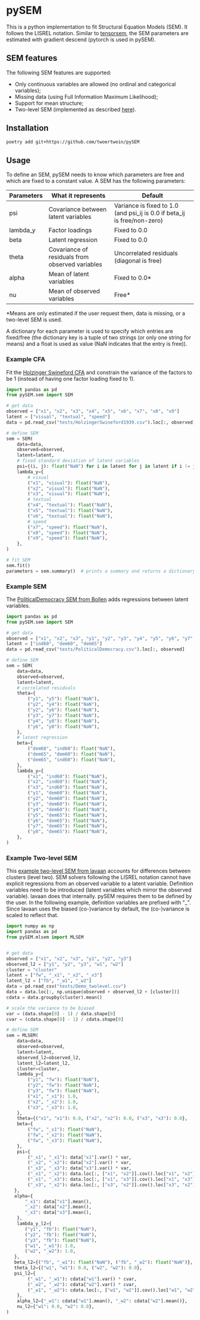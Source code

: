 # pySEM
This is a python implementation to fit Structural Equation Models (SEM). It follows the LISREL notation. Similar to [tensorsem](https://github.com/vankesteren/tensorsem), the SEM parameters are estimated with gradient descend (pytorch is used in pySEM).

## SEM features
The following SEM features are supported:

 * Only continuous variables are allowed (no ordinal and categorical variables);
 * Missing data (using Full Information Maximum Likelihood);
 * Support for mean structure;
 * Two-level SEM (implemented as described [here](https://doi.org/10.1007/978-0-387-73186-5_12)).

## Installation
```sh
poetry add git+https://github.com/twoertwein/pySEM
```

## Usage
To define an SEM, pySEM needs to know which parameters are free and which are fixed to a constant value. A SEM has the following parameters:

Parameters | What it represents | Default
--- | --- | ---
psi | Covariance between latent variables | Variance is fixed to 1.0 (and psi_ij is 0.0 if beta_ij is free/non-zero)
lambda_y | Factor loadings | Fixed to 0.0
beta | Latent regression | Fixed to 0.0
theta | Covariance of residuals from observed variables | Uncorrelated residuals (diagonal is free)
alpha | Mean of latent variables | Fixed to 0.0*
nu | Mean of observed variables | Free*

*Means are only estimated if the user request them, data is missing, or a two-level SEM is used.

A dictionary for each parameter is used to specify which entries are fixed/free (the dictionary key is a tuple of two strings (or only one string for means) and a float is used as value (NaN indicates that the entry is free)).


### Example CFA
Fit the [Holzinger Swineford CFA](http://lavaan.ugent.be/tutorial/cfa.html) and constrain the variance of the factors to be 1 (instead of having one factor loading fixed to 1).
```py
import pandas as pd
from pySEM.sem import SEM

# get data
observed = ["x1", "x2", "x3", "x4", "x5", "x6", "x7", "x8", "x9"]
latent = ["visual", "textual", "speed"]
data = pd.read_csv("tests/HolzingerSwineford1939.csv").loc[:, observed]

# define SEM
sem = SEM(
    data=data,
    observed=observed,
    latent=latent,
    # fixed standard deviation of latent variables
    psi={(i, j): float("NaN") for i in latent for j in latent if i != j},
    lambda_y={
        # visual
        ("x1", "visual"): float("NaN"),
        ("x2", "visual"): float("NaN"),
        ("x3", "visual"): float("NaN"),
        # textual
        ("x4", "textual"): float("NaN"),
        ("x5", "textual"): float("NaN"),
        ("x6", "textual"): float("NaN"),
        # speed
        ("x7", "speed"): float("NaN"),
        ("x8", "speed"): float("NaN"),
        ("x9", "speed"): float("NaN"),
    },
)

# fit SEM
sem.fit()
parameters = sem.summary()  # prints a summary and returns a dictionary of DataFrames containing the parameter estimations
```

### Example SEM
The [PoliticalDemocracy SEM from Bollen](http://lavaan.ugent.be/tutorial/sem.html) adds regressions between latent variables.
```py
import pandas as pd
from pySEM.sem import SEM

# get data
observed = ["x1", "x2", "x3", "y1", "y2", "y3", "y4", "y5", "y6", "y7", "y8"]
latent = ["ind60", "dem60", "dem65"]
data = pd.read_csv("tests/PoliticalDemocracy.csv").loc[:, observed]

# define SEM
sem = SEM(
    data=data,
    observed=observed,
    latent=latent,
    # correlated residuals
    theta={
        ("y1", "y5"): float("NaN"),
        ("y2", "y4"): float("NaN"),
        ("y2", "y6"): float("NaN"),
        ("y3", "y7"): float("NaN"),
        ("y4", "y8"): float("NaN"),
        ("y6", "y8"): float("NaN"),
    },
    # latent regression
    beta={
        ("dem60", "ind60"): float("NaN"),
        ("dem65", "dem60"): float("NaN"),
        ("dem65", "ind60"): float("NaN"),
    },
    lambda_y={
        ("x1", "ind60"): float("NaN"),
        ("x2", "ind60"): float("NaN"),
        ("x3", "ind60"): float("NaN"),
        ("y1", "dem60"): float("NaN"),
        ("y2", "dem60"): float("NaN"),
        ("y3", "dem60"): float("NaN"),
        ("y4", "dem60"): float("NaN"),
        ("y5", "dem65"): float("NaN"),
        ("y6", "dem65"): float("NaN"),
        ("y7", "dem65"): float("NaN"),
        ("y8", "dem65"): float("NaN"),
    },
)
```

### Example Two-level SEM
This [example two-level SEM from lavaan](http://lavaan.ugent.be/tutorial/multilevel.html) accounts for differences between clusters (level two). SEM solvers following the LISREL notation cannot have explicit regressions from an observed variable to a latent variable. Definition variables need to be introduced (latent variables which mirror the observed variable). lavaan does that internally. pySEM requires them to be defined by the user. In the following example, definition variables are prefixed with "_". Since lavaan uses the biased (co-)variance by default, the (co-)variance is scaled to reflect that.

```py
import numpy as np
import pandas as pd
from pySEM.mlsem import MLSEM


# get data
observed = ["x1", "x2", "x3", "y1", "y2", "y3"]
observed_l2 = ["y1", "y2", "y3", "w1", "w2"]
cluster = "cluster"
latent = ["fw", "_x1", "_x2", "_x3"]
latent_l2 = ["fb", "_w1", "_w2"]
data = pd.read_csv("tests/Demo_twolevel.csv")
data = data.loc[:, np.unique(observed + observed_l2 + [cluster])]
cdata = data.groupby(cluster).mean()

# scale the variance to be biased
var = (data.shape[0] - 1) / data.shape[0]
cvar = (cdata.shape[0] - 1) / cdata.shape[0]

# define SEM
sem = MLSEM(
    data=data,
    observed=observed,
    latent=latent,
    observed_l2=observed_l2,
    latent_l2=latent_l2,
    cluster=cluster,
    lambda_y={
        ("y1", "fw"): float("NaN"),
        ("y2", "fw"): float("NaN"),
        ("y3", "fw"): float("NaN"),
        ("x1", "_x1"): 1.0,
        ("x2", "_x2"): 1.0,
        ("x3", "_x3"): 1.0,
    },
    theta={("x1", "x1"): 0.0, ("x2", "x2"): 0.0, ("x3", "x3"): 0.0},
    beta={
        ("fw", "_x1"): float("NaN"),
        ("fw", "_x2"): float("NaN"),
        ("fw", "_x3"): float("NaN"),
    },
    psi={
        ("_x1", "_x1"): data["x1"].var() * var,
        ("_x2", "_x2"): data["x2"].var() * var,
        ("_x3", "_x3"): data["x3"].var() * var,
        ("_x1", "_x2"): data.loc[:, ["x1", "x2"]].cov().loc["x1", "x2"] * var,
        ("_x1", "_x3"): data.loc[:, ["x1", "x3"]].cov().loc["x1", "x3"] * var,
        ("_x3", "_x2"): data.loc[:, ["x3", "x2"]].cov().loc["x3", "x2"] * var,
   },
   alpha={
       "_x1": data["x1"].mean(),
       "_x2": data["x2"].mean(),
       "_x3": data["x3"].mean(),
    },
    lambda_y_l2={
       ("y1", "fb"): float("NaN"),
       ("y2", "fb"): float("NaN"),
       ("y3", "fb"): float("NaN"),
       ("w1", "_w1"): 1.0,
       ("w2", "_w2"): 1.0,
   },
   beta_l2={("fb", "_w1"): float("NaN"), ("fb", "_w2"): float("NaN")},
   theta_l2={("w1", "w1"): 0.0, ("w2", "w2"): 0.0},
   psi_l2={
        ("_w1", "_w1"): cdata["w1"].var() * cvar,
        ("_w2", "_w2"): cdata["w2"].var() * cvar,
        ("_w1", "_w2"): cdata.loc[:, ["w1", "w2"]].cov().loc["w1", "w2"] * cvar,
    },
    alpha_l2={"_w1": cdata["w1"].mean(), "_w2": cdata["w2"].mean()},
    nu_l2={"w1": 0.0, "w2": 0.0},
)
```
